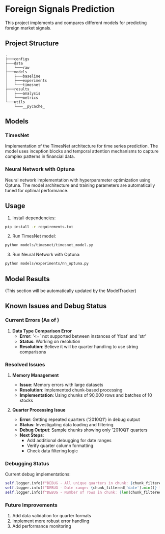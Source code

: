 # Foreign Signals Prediction

This project implements and compares different models for predicting foreign market signals.

## Project Structure
```
.
├───configs
├───data
│   └───raw
├───models
│   ├───baseline
│   ├───experiments
│   └───timesnet
├───results
│   ├───analysis
│   └───metrics
└───utils
    └───__pycache_
```

## Models

### TimesNet
Implementation of the TimesNet architecture for time series prediction. The model uses inception blocks and temporal attention mechanisms to capture complex patterns in financial data.

### Neural Network with Optuna
Neural network implementation with hyperparameter optimization using Optuna. The model architecture and training parameters are automatically tuned for optimal performance.

## Usage

1. Install dependencies:
```bash
pip install -r requirements.txt
```

2. Run TimesNet model:
```bash
python models/timesnet/timesnet_model.py
```

3. Run Neural Network with Optuna:
```bash
python models/experiments/nn_optuna.py
```

## Model Results
(This section will be automatically updated by the ModelTracker)

## Known Issues and Debug Status

### Current Errors (As of <!-- LAST_UPDATED -->)

1. **Data Type Comparison Error**
   - **Error**: '<=` not supported between instances of 'float' and 'str'
   - **Status**: Working on resolution
   - **Resolution**: Believe it will be quarter handling to use string comparisons

### Resolved Issues

1. **Memory Management**
   - **Issue**: Memory errors with large datasets
   - **Resolution**: Implemented chunk-based processing
   - **Implementation**: Using chunks of 90,000 rows and batches of 10 stocks

2. **Quarter Processing Issue**
   - **Error**: Getting repeated quarters ('2010Q1') in debug output
   - **Status**: Investigating data loading and filtering
   - **Debug Output**: Sample chunks showing only '2010Q1' quarters
   - **Next Steps**: 
     - Add additional debugging for date ranges
     - Verify quarter column formatting
     - Check data filtering logic

### Debugging Status

Current debug implementations:
```python
self.logger.info(f"DEBUG - All unique quarters in chunk: {chunk_filtered['quarter'].unique()}")
self.logger.info(f"DEBUG - Date range: {chunk_filtered['date'].min()} to {chunk_filtered['date'].max()}")
self.logger.info(f"DEBUG - Number of rows in chunk: {len(chunk_filtered)}")
```

### Future Improvements

1. Add data validation for quarter formats
2. Implement more robust error handling
3. Add performance monitoring

